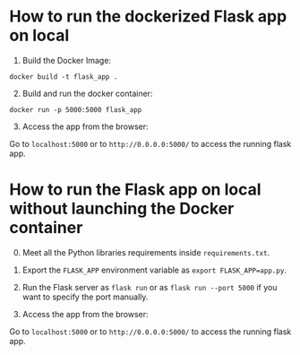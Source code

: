 # How to run the dockerized Flask app on local

1. Build the Docker Image:

```docker build -t flask_app .```

2. Build and run the docker container:

```docker run -p 5000:5000 flask_app```

3. Access the app from the browser:

Go to ```localhost:5000``` or to ```http://0.0.0.0:5000/``` to access the running flask app.

# How to run the Flask app on local without launching the Docker container

0. Meet all the Python libraries requirements inside ```requirements.txt```.

1. Export the ```FLASK_APP``` environment variable as ```export FLASK_APP=app.py```.

2. Run the Flask server as ```flask run``` or as ```flask run --port 5000``` if you want to specify the port manually.

3. Access the app from the browser:

Go to ```localhost:5000``` or to ```http://0.0.0.0:5000/``` to access the running flask app.